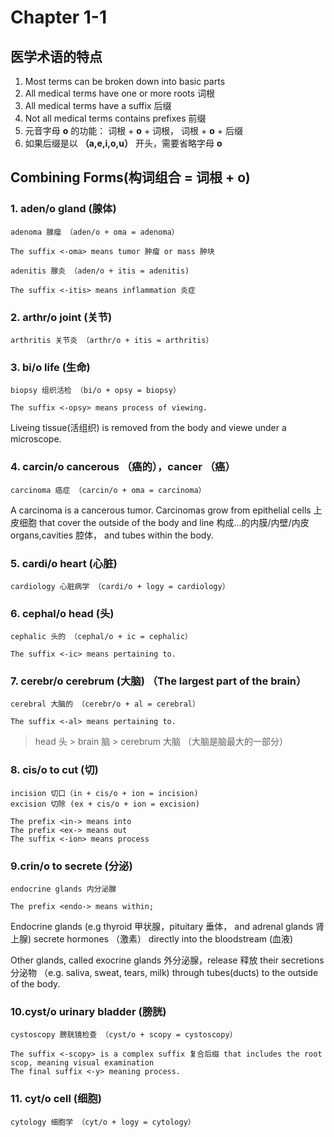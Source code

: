 # Chapter 1-1

## 医学术语的特点
1. Most terms can be broken down into basic parts
2. All medical terms have one or more roots 词根
3. All medical terms have a suffix 后缀
4. Not all medical terms contains prefixes 前缀
5. 元音字母 **o** 的功能： 词根 + **o** + 词根， 词根 + **o** + 后缀
6. 如果后缀是以 **（a,e,i,o,u）** 开头，需要省略字母 **o**

## Combining Forms(构词组合 = 词根 + o)

### 1. aden/o gland (腺体)

```
adenoma 腺瘤 （aden/o + oma = adenoma）

The suffix <-oma> means tumor 肿瘤 or mass 肿块
```


```
adenitis 腺炎 （aden/o + itis = adenitis)

The suffix <-itis> means inflammation 炎症
```

### 2. arthr/o joint (关节)

```
arthritis 关节炎 （arthr/o + itis = arthritis）
```

### 3. bi/o life (生命)

```
biopsy 组织活检 （bi/o + opsy = biopsy）

The suffix <-opsy> means process of viewing.
```
Liveing tissue(活组织) is removed from the body and viewe under a microscope.

### 4. carcin/o cancerous （癌的），cancer （癌）

```
carcinoma 癌症 （carcin/o + oma = carcinoma）
```

A carcinoma is a cancerous tumor. Carcinomas grow from epithelial cells 上皮细胞 that cover the outside of the body and line 构成...的内膜/内壁/内皮 organs,cavities 腔体， and tubes within the body.

### 5. cardi/o heart (心脏)

```
cardiology 心脏病学 （cardi/o + logy = cardiology）
```

### 6. cephal/o head (头)

```
cephalic 头的 （cephal/o + ic = cephalic）

The suffix <-ic> means pertaining to.
```

### 7. cerebr/o cerebrum (大脑) （The largest part of the brain）

```
cerebral 大脑的 （cerebr/o + al = cerebral）

The suffix <-al> means pertaining to.
```

> head 头 > brain 脑 > cerebrum 大脑 （大脑是脑最大的一部分）

### 8. cis/o to cut (切)

```
incision 切口（in + cis/o + ion = incision) 
excision 切除 (ex + cis/o + ion = excision)

The prefix <in-> means into 
The prefix <ex-> means out 
The suffix <-ion> means process 
```

### 9.crin/o to secrete (分泌)

```
endocrine glands 内分泌腺

The prefix <endo-> means within; 
```

Endocrine glands (e.g thyroid 甲状腺，pituitary 垂体， and adrenal glands 肾上腺) secrete hormones （激素） directly into the bloodstream (血液)

Other glands, called exocrine glands 外分泌腺，release 释放 their secretions 分泌物 （e.g. saliva, sweat, tears, milk) through tubes(ducts) to the outside of the body.

### 10.cyst/o urinary bladder (膀胱)

```
cystoscopy 膀胱镜检查 （cyst/o + scopy = cystoscopy）

The suffix <-scopy> is a complex suffix 复合后缀 that includes the root scop, meaning visual examination
The final suffix <-y> meaning process.
```

### 11. cyt/o cell (细胞)

```
cytology 细胞学 （cyt/o + logy = cytology）
```














